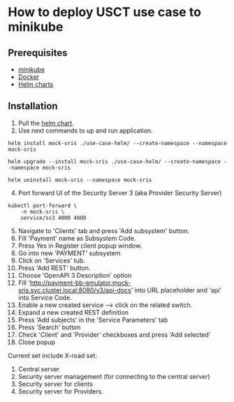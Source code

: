 # How to deploy USCT use case to minikube 

## Prerequisites 

* [minikube](https://minikube.sigs.k8s.io/docs/)
* [Docker](https://www.docker.com/)
* [Helm charts](https://helm.sh/docs/topics/charts/)

## Installation 
1. Pull the [helm chart](./../use-case-helm).
3. Use next commands to up and run application.

```shell
helm install mock-sris ./use-case-helm/ --create-namespace --namespace mock-sris
```

```shell
helm upgrade --install mock-sris ./use-case-helm/ --create-namespace --namespace mock-sris
```

```shell
helm uninstall mock-sris --namespace mock-sris
```


4. Port forward UI of the Security Server 3 (aka Provider Security Server)

``` shell
kubectl port-forward \
    -n mock-sris \
    service/ss3 4000 4000
```

5. Navigate to 'Clients' tab and press 'Add subsystem' button.
6. Fill 'Payment' name as Subsystem Code.
7. Press Yes in Register client popup window.
8. Go into new 'PAYMENT' subsystem 
9. Click on 'Services' tub. 
10. Press 'Add REST' button.
11. Choose 'OpenAPI 3 Description' option 
12. Fill 'http://payment-bb-emulator.mock-sris.svc.cluster.local:8080/v3/api-docs' into URL placeholder and 'api' into Service Code. 
13. Enable a new created service --> click on the related switch.
13. Expand a new created REST definition 
14. Press 'Add subjects' in the 'Service Parameters' tab
15. Press 'Search' button 
16. Check 'Client' and 'Provider' checkboxes and press 'Add selected'
17. Close popup


Current set include X-road set:

1. Central server
2. Security server management (for connecting to the central server)
3. Security server for clients
4. Security server for Providers.